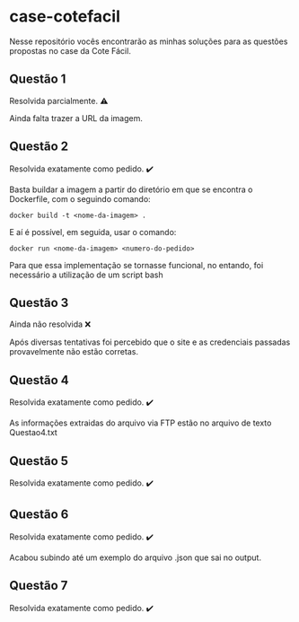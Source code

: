 # case-cotefacil

Nesse repositório vocês encontrarão as minhas soluções para as questões propostas no case da Cote Fácil.

## Questão 1

Resolvida parcialmente. :warning:

Ainda falta trazer a URL da imagem.

## Questão 2

Resolvida exatamente como pedido. :heavy_check_mark:

Basta buildar a imagem a partir do diretório em que se encontra o Dockerfile, com o seguindo comando:

```
docker build -t <nome-da-imagem> .
```

E aí é possível, em seguida, usar o comando:

```
docker run <nome-da-imagem> <numero-do-pedido>
```

Para que essa implementação se tornasse funcional, no entando, foi necessário a utilização de um script bash

## Questão 3

Ainda não resolvida :x:

Após diversas tentativas foi percebido que o site e as credenciais passadas provavelmente não estão corretas.

## Questão 4

Resolvida exatamente como pedido. :heavy_check_mark:

As informações extraidas do arquivo via FTP estão no arquivo de texto Questao4.txt

## Questão 5

Resolvida exatamente como pedido. :heavy_check_mark:

## Questão 6

Resolvida exatamente como pedido. :heavy_check_mark:

Acabou subindo até um exemplo do arquivo .json que sai no output.

## Questão 7

Resolvida exatamente como pedido. :heavy_check_mark:
